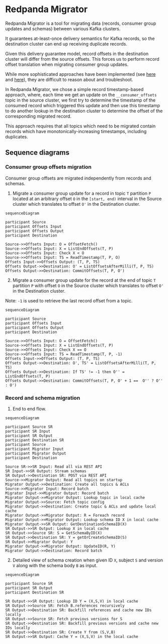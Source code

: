 # Redpanda Migrator

Redpanda Migrator is a tool for migrating data (records, consumer group updates and schemas) between various Kafka clusters.

It guarantees at-least-once delivery semantics for Kafka records, so the destination cluster can end up receiving duplicate records.

Given this delivery guarantee model, record offsets in the destination cluster will differ from the source offsets. This forces us to perform record offset translation when migrating consumer group updates.

While more sophisticated approaches have been implemented (see [here](https://web.archive.org/web/20250112205959/https://blog.cloudera.com/a-look-inside-kafka-mirrormaker-2/) and [here](https://current.confluent.io/2024-sessions/mirrormaker-2s-offset-translation-isnt-exactly-once-and-thats-okay)), they are difficult to reason about and troubleshoot.

In Redpanda Migrator, we chose a simple record timestamp-based approach, where, each time we get an update on the `__consumer_offsets` topic in the source cluster, we first try to determine the timestamp of the consumed record which triggered this update and then use this timestamp to do another lookup in the destination cluster to determine the offset of the corresponding migrated record.

This approach requires that all topics which need to be migrated contain records which have monotonically-increasing timestamps, including duplicates.

## Sequence diagrams

### Consumer group offsets migration

Consumer group offsets are migrated independently from records and schemas.

1. Migrate a consumer group update for a record in topic `T` partition `P` located at an arbitrary offset `O` in the `[start, end)` interval in the Source cluster which translates to offset `O'` in the Destination cluster.

```mermaid
sequenceDiagram

participant Source
participant Offsets Input
participant Offsets Output
participant Destination

Source->>Offsets Input: O = OffsetFetch()
Source->>Offsets Input: X = ListEndOffsets(T, P)
Source->>Offsets Input: Check X < O
Source->>Offsets Input: TS = ReadTimestamp(T, P, O)
Offsets Input->>Offsets Output: (T, P, TS)
Offsets Output->>Destination: O' = ListOffsetsAfterMilli(T, P, TS)
Offsets Output->>Destination: CommitOffsets(T, P, O')
```

2. Migrate a consumer group update for the record at the end of topic `T` partition `P` with offset `O` in the Source cluster which translates to offset `O'` in the Destination cluster.

Note: `-1` is used to retrieve the last record offset from a topic.

```mermaid
sequenceDiagram

participant Source
participant Offsets Input
participant Offsets Output
participant Destination

Source->>Offsets Input: O = OffsetFetch()
Source->>Offsets Input: X = ListEndOffsets(T, P)
Source->>Offsets Input: Check X == O
Source->>Offsets Input: TS = ReadTimestamp(T, P, -1)
Offsets Input->>Offsets Output: (T, P, TS)
Offsets Output->>Destination: O', TS' = ListOffsetsAfterMilli(T, P, TS)
Offsets Output->>Destination: If TS' != -1 then O'' = ListEndOffsets(T, P)
Offsets Output->>Destination: CommitOffsets(T, P, O' + 1 ==  O'' ? O'' : O')
```

### Record and schema migration

1. End to end flow.

```mermaid
sequenceDiagram

participant Source SR
participant SR Input
participant SR Output
participant Destination SR
participant Source
participant Migrator Input
participant Migrator Output
participant Destination

Source SR->>SR Input: Read all via REST API
SR Input->>SR Output: Stream schemas
SR Output->>Destination SR: POST via REST API
Source->>Migrator Output: Read all topics on startup
Migrator Output->>Destination: Create all topics & ACLs
Source->>Migrator Input: Record batch
Migrator Input->>Migrator Output: Record batch
Migrator Output->>Migrator Output: Lookup topic in local cache
Migrator Output->>Source: Fetch topic config
Migrator Output->>Destination: Create topic & ACLs and update local cache
Migrator Output->>Migrator Output: R = Foreach record
Migrator Output->>Migrator Output: Lookup schema ID X in local cache
Migrator Output->>SR Output: GetDestinationSchemaID(X)
SR Output->>SR Output: Lookup X in local cache
SR Output->>Source SR: S = GetSchemaByID(X)
SR Output->>Destination SR: Y = getOrCreateSchemaID(S)
SR Output->>Migrator Output: Y
Migrator Output->>Migrator Output: UpdateID(R, Y)
Migrator Output->>Destination: Record batch
```

2. Detailed view of schema creation when given ID `X`, subject `S` and version `V` along with the schema body `B` as input.

```mermaid
sequenceDiagram

participant Source SR
participant SR Output
participant Destination SR

SR Output->>SR Output: Lookup ID Y = (X,S,V) in local cache
SR Output->>Source SR: Fetch B.references recursively
SR Output->>Destination SR: Backfill references and cache new IDs locally
SR Output->>Source SR: Fetch previous versions for S
SR Output->>Destination SR: Backfill previous versions and cache new IDs locally
SR Output->>Destination SR: Create Y from (S,V,B)
SR Output->>SR Output: Cache Y = (X,S,V) in the local cache

```
